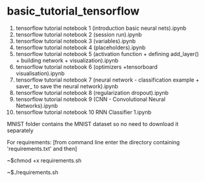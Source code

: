 # basic_tutorial_tensorflow

1.  tensorflow tutorial notebook 1 (introduction basic neural nets).ipynb
2.  tensorflow tutorial notebook 2 (session run).ipynb
3.  tensorflow tutorial notebook 3 (variables).ipynb
4.  tensorflow tutorial notebook 4 (placeholders).ipynb
5.  tensorflow tutorial notebook 5 (activation function + defining add_layer() + building network + visualization).ipynb
6.  tensorflow tutorial notebook 6 (optimizers +tensorboard visualisation).ipynb
7.  tensorflow tutorial notebook 7 (neural network - classification example + saver_ to save the neural network).ipynb
8.  tensorflow tutorial notebook 8 (regularization dropout).ipynb
9.  tensorflow tutorial notebook 9 (CNN - Convolutional Neural Networks).ipynb
10. tensorflow tutorial notebook 10 RNN Classifier 1.ipynb


MNIST folder contains the MNIST dataset so no need to download it separately

For requirements: 
[from command line enter the directory containing 'requirements.txt' and then]

~$chmod +x requirements.sh

~$./requirements.sh
